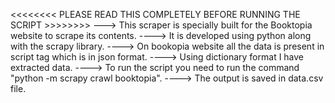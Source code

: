 <<<<<<<< PLEASE READ THIS COMPLETELY BEFORE RUNNING THE SCRIPT >>>>>>>>
---> This scraper is specially built for the Booktopia website to scrape its contents.
----> It is developed using python along with the scrapy library.
----> On bookopia website all the data is present in script tag which is in json format.
----> Using dictionary format I have extracted data. 
----> To run the script you need to run the command "python -m scrapy crawl booktopia".
----> The output is saved in data.csv file.



